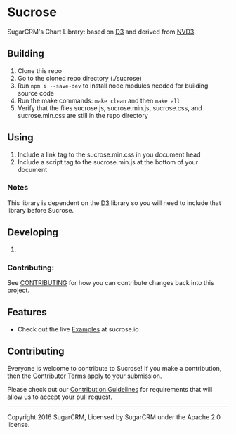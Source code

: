 # Sucrose

SugarCRM's Chart Library: based on [D3](http://d3js.org) and derived from [NVD3](http://nvd3.org/).

## Building

1. Clone this repo
1. Go to the cloned repo directory (./sucrose)
1. Run `npm i --save-dev` to install node modules needed for building source code
1. Run the make commands: `make clean` and then `make all`
1. Verify that the files sucrose.js, sucrose.min.js, sucrose.css, and sucrose.min.css are still in the repo directory

## Using

1. Include a link tag to the sucrose.min.css in you document head
1. Include a script tag to the sucrose.min.js at the bottom of your document

### Notes
This library is dependent on the [D3](http://d3js.org) library so you will need to include that library before Sucrose.

## Developing
1.

### Contributing:
See [CONTRIBUTING](CONTRIBUTING.md) for how you can contribute changes back into this project.

## Features
* Check out the live [Examples](http://sucrose.io/) at sucrose.io

## Contributing

Everyone is welcome to contribute to Sucrose!  If you make a contribution, then the [Contributor Terms](CONTRIBUTOR_TERMS.pdf) apply to your submission.

Please check out our [Contribution Guidelines](CONTRIBUTING.md) for requirements that will allow us to accept your pull request.

-----
Copyright 2016 SugarCRM, Licensed by SugarCRM under the Apache 2.0 license.
